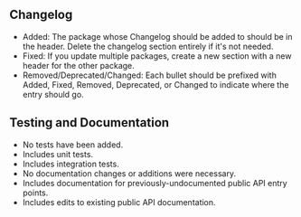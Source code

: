 <!-- Replace this block with what this PR does and why. Describe what you'd like reviewers to know, how you applied the engineering principles, and any interesting tradeoffs made. Delete bullet points below that don't apply, and update the changelog section as appropriate. -->

<!-- Add JIRA link here. Short version (e.g. MTT-123) also works and gets auto-linked. -->

<!-- Add RFC link here if applicable. -->

## Changelog

- Added: The package whose Changelog should be added to should be in the header. Delete the changelog section entirely if it's not needed.
- Fixed: If you update multiple packages, create a new section with a new header for the other package. 
- Removed/Deprecated/Changed: Each bullet should be prefixed with Added, Fixed, Removed, Deprecated, or Changed to indicate where the entry should go.

## Testing and Documentation

- No tests have been added.
- Includes unit tests.
- Includes integration tests.
- No documentation changes or additions were necessary.
- Includes documentation for previously-undocumented public API entry points.
- Includes edits to existing public API documentation.

<!--  Uncomment and mark items off with a * if this PR deprecates any API:
### Deprecated API
- [ ] An `[Obsolete]` attribute was added along with a `(RemovedAfter yyyy-mm-dd)` entry.
- [ ] An [api updater] was added.
- [ ] Deprecation of the API is explained in the CHANGELOG.
- [ ] The users can understand why this API was removed and what they should use instead.
-->
